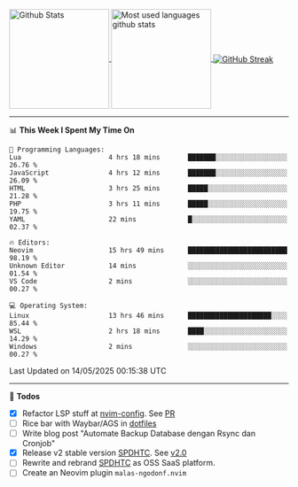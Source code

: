 <a href="https://github.com/anuraghazra/github-readme-stats">
  <img 
        height=180
        align="center" 
        src="https://github-readme-stats.vercel.app/api?username=rizkyilhampra&rank_icon=github&show_icons=true&theme=catppuccin_mocha&hide_border=true&include_all_commits=true&count_private=true&card_width=270" 
        alt="Github Stats" 
    />
</a>
<a href="https://github.com/anuraghazra/github-readme-stats">
  <img 
        height=180
        align="center" 
        src="https://github-readme-stats.vercel.app/api/top-langs/?username=rizkyilhampra&layout=compact&theme=catppuccin_mocha&hide_border=true&langs_count=8" 
        alt="Most used languages github stats" 
    />
</a>
<a href="https://git.io/streak-stats"><img src="https://streak-stats.demolab.com?user=rizkyilhampra&theme=catppuccin-mocha&hide_border=true" align="center" alt="GitHub Streak" /></a>

---

<!--START_SECTION:waka-->
📊 **This Week I Spent My Time On** 

```text
💬 Programming Languages: 
Lua                      4 hrs 18 mins       ███████░░░░░░░░░░░░░░░░░░   26.76 % 
JavaScript               4 hrs 12 mins       ███████░░░░░░░░░░░░░░░░░░   26.09 % 
HTML                     3 hrs 25 mins       █████░░░░░░░░░░░░░░░░░░░░   21.28 % 
PHP                      3 hrs 11 mins       █████░░░░░░░░░░░░░░░░░░░░   19.75 % 
YAML                     22 mins             █░░░░░░░░░░░░░░░░░░░░░░░░   02.37 % 

🔥 Editors: 
Neovim                   15 hrs 49 mins      █████████████████████████   98.19 % 
Unknown Editor           14 mins             ░░░░░░░░░░░░░░░░░░░░░░░░░   01.54 % 
VS Code                  2 mins              ░░░░░░░░░░░░░░░░░░░░░░░░░   00.27 % 

💻 Operating System: 
Linux                    13 hrs 46 mins      █████████████████████░░░░   85.44 % 
WSL                      2 hrs 18 mins       ████░░░░░░░░░░░░░░░░░░░░░   14.29 % 
Windows                  2 mins              ░░░░░░░░░░░░░░░░░░░░░░░░░   00.27 % 
```


 Last Updated on 14/05/2025 00:15:38 UTC
<!--END_SECTION:waka-->

---

📒 **Todos**
<br>
- [x] Refactor LSP stuff at [nvim-config](https://github.com/rizkyilhampra/nvim-config). See [PR](https://github.com/rizkyilhampra/nvim-config/pull/9)
- [ ] Rice bar with Waybar/AGS in [dotfiles](https://github.com/rizkyilhampra/dotfiles)
- [ ] Write blog post "Automate Backup Database dengan Rsync dan Cronjob"
- [x] Release v2 stable version [SPDHTC](https://github.com/rizkyilhampra/spdhtc). See [v2.0](https://github.com/rizkyilhampra/spdhtc/releases/tag/v2.0)
- [ ] Rewrite and rebrand [SPDHTC](https://github.com/rizkyilhampra/spdhtc) as OSS SaaS platform.
- [ ] Create an Neovim plugin `malas-ngodonf.nvim`
